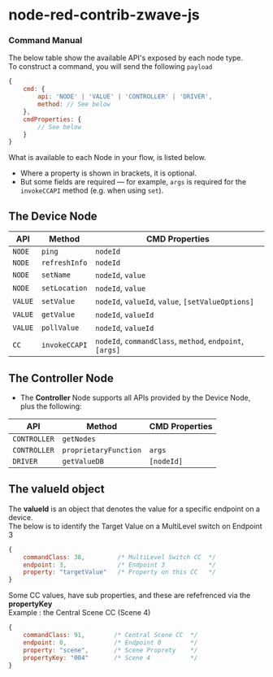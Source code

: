 # node-red-contrib-zwave-js


### Command Manual  
The below table show the available API's exposed by each node type.  
To construct a command, you will send the following `payload`

```js
{
    cmd: {
        api: 'NODE' | 'VALUE' | 'CONTROLLER' | 'DRIVER',
        method: // See below
    },
    cmdProperties: {
        // See below
    }
}
```
What is available to each Node in your flow, is listed below.

 - Where a property is shown in brackets, it is optional.
 - But some fields are required — for example, `args` is required for the `invokeCCAPI` method (e.g. when using `set`).

The Device Node
--------

| API | Method | CMD Properties | 
|-----|--------| ---------------|
| `NODE` | `ping` | `nodeId` |
| `NODE` | `refreshInfo` | `nodeId` |
| `NODE` | `setName` | `nodeId`, `value` |
| `NODE` | `setLocation` | `nodeId`, `value` |
| `VALUE` | `setValue` | `nodeId`, `valueId`, `value`, `[setValueOptions]` |
| `VALUE` | `getValue` | `nodeId`, `valueId` |
| `VALUE` | `pollValue` | `nodeId`, `valueId` |
| `CC` | `invokeCCAPI` | `nodeId`, `commandClass`, `method`, `endpoint`, `[args]` |

The Controller Node
--------

 - The **Controller** Node supports all APIs provided by the Device Node, plus the following:

| API | Method | CMD Properties | 
|-----|--------| ---------------|
| `CONTROLLER` | `getNodes` | |
| `CONTROLLER` | `proprietaryFunction` | `args`|
| `DRIVER` | `getValueDB` | `[nodeId]`|

The valueId object
--------
The **valueId** is an object that denotes the value for a specific endpoint on a device.  
The below is to identify the Target Value on a MultiLevel switch on Endpoint 3

```js
{
    commandClass: 38,         /* MultiLevel Switch CC  */
    endpoint: 3,              /* Endpoint 3            */
    property: "targetValue"   /* Property on this CC   */
}
```

Some CC values, have sub properties, and these are refefrenced via the **propertyKey**  
Example : the Central Scene CC (Scene 4)

```js
{
    commandClass: 91,        /* Central Scene CC  */
    endpoint: 0,             /* Endpoint 0        */
    property: "scene",       /* Scene Proprety    */
    propertyKey: "004"       /* Scene 4           */
}
```



